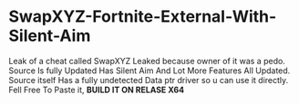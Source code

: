 # SwapXYZ-Fortnite-External-With-Silent-Aim
Leak of a cheat called SwapXYZ Leaked because owner of it was a pedo. Source Is fully Updated Has Silent Aim And Lot More Features All Updated. Source itself Has a fully undetected Data ptr driver so u can use it directly. Fell Free To Paste it, **BUILD IT ON RELASE X64**
